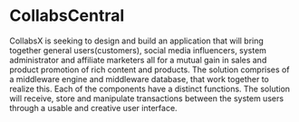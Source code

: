 # CollabsCentral
CollabsX is seeking to design and build an application that will bring together general users(customers), social media influencers, system administrator and affiliate marketers all for a mutual gain in sales and product promotion of rich content and products. The solution comprises of a middleware engine and middleware database, that work together to realize this. Each of the components have a distinct functions. The solution will receive, store and manipulate transactions between the system users through a usable and creative user interface.
